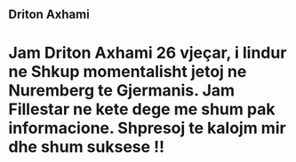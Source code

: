 ## Driton Axhami

# Jam Driton Axhami 26 vjeçar, i lindur ne Shkup momentalisht jetoj ne Nuremberg te Gjermanis. Jam Fillestar ne kete dege me shum pak informacione. Shpresoj te kalojm mir dhe shum suksese !! 